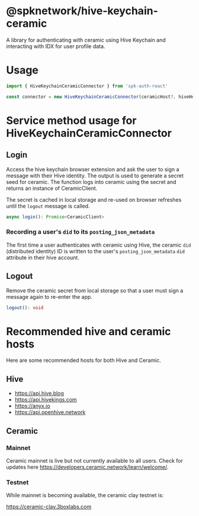 # @spknetwork/hive-keychain-ceramic

A library for authenticating with ceramic using Hive Keychain and interacting with IDX for user profile data.

# Usage

```ts
import { HiveKeychainCeramicConnector } from 'spk-auth-react'

const connector = new HiveKeychainCeramicConnector(ceramicHost?, hiveHosts?)
```

# Service method usage for HiveKeychainCeramicConnector

## Login

Access the hive keychain browser extension and ask the user to sign a message with their Hive identity.  The output is used to generate a secret seed for ceramic.  The function logs into ceramic using the secret and returns an instance of CeramicClient.

The secret is cached in local storage and re-used on browser refreshes until the `logout` message is called.

```ts
async login(): Promise<CeramicClient>
```

### Recording a user's `did` to its `posting_json_metadata` 

The first time a user authenticates with ceramic using Hive, the ceramic `did` (distributed identity) ID is written to the user's `posting_json_metadata` `did` attribute in their hive account.

## Logout

Remove the ceramic secret from local storage so that a user must sign a message again to re-enter the app.

```ts
logout(): void
```

# Recommended hive and ceramic hosts

Here are some recommended hosts for both Hive and Ceramic.

## Hive

- https://api.hive.blog
- https://api.hivekings.com
- https://anyx.io
- https://api.openhive.network

## Ceramic

### Mainnet

Ceramic mainnet is live but not currently available to all users.  Check for updates here https://developers.ceramic.network/learn/welcome/.

### Testnet

While mainnet is becoming available, the ceramic clay testnet is:

https://ceramic-clay.3boxlabs.com


